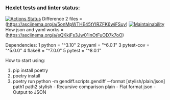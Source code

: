 ### Hexlet tests and linter status:
[![Actions Status](https://github.com/kirishirorin/python-project-50/actions/workflows/hexlet-check.yml/badge.svg)](https://github.com/kirishirorin/python-project-50/actions)
Difference 2 files = (https://asciinema.org/a/5onMpWTHE45tYIRZFK6wiFSuy)
[![Maintainability](https://api.codeclimate.com/v1/badges/5780225e7f25516a469d/maintainability)](https://codeclimate.com/github/kirishirorin/python-project-50/maintainability)
How json and yaml works = (https://asciinema.org/a/eQKkjFs3Jw01inOtFuOD7k7oO)

Dependencies:
1 python = "^3.10"
2 pyyaml = "^6.0.1"
3 pytest-cov = "^5.0.0"
4 flake8 = "^7.0.0"
5 pytest = "^8.0.1"

How to start using:
1) pip install poetry
2) poetry install
3) poetry run python -m gendiff.scripts.gendiff --format [stylish/plain/json] path1 path2
stylish - Recursive comparison
plain - Flat format
json - Output to JSON

